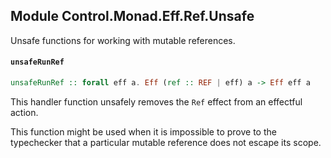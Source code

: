 ## Module Control.Monad.Eff.Ref.Unsafe

Unsafe functions for working with mutable references.

#### `unsafeRunRef`

``` purescript
unsafeRunRef :: forall eff a. Eff (ref :: REF | eff) a -> Eff eff a
```

This handler function unsafely removes the `Ref` effect from an
effectful action.

This function might be used when it is impossible to prove to the
typechecker that a particular mutable reference does not escape
its scope.



